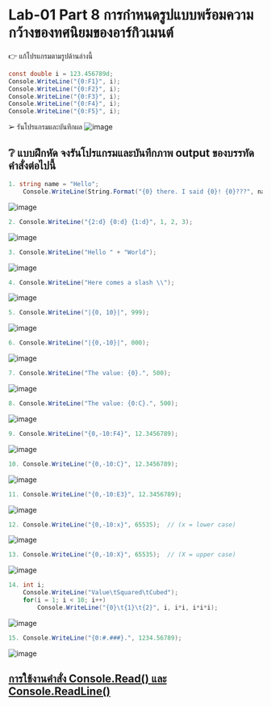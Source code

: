 # Lab-01  Part 8  การกำหนดรูปแบบพร้อมความกว้างของทศนิยมของอาร์กิวเมนต์

👉 แก้โปรแกรมตามรูปด้านล่างนี้
```csharp
const double i = 123.456789d;
Console.WriteLine("{0:F1}", i);
Console.WriteLine("{0:F2}", i);
Console.WriteLine("{0:F3}", i);
Console.WriteLine("{0:F4}", i);
Console.WriteLine("{0:F5}", i);
```
➢ รันโปรแกรมและบันทึกผล
![image](https://github.com/Phetteepop/03376836-OOP-2566-Lab-01/assets/144197367/082a53e8-11a7-4114-934e-49f1776676c9)


## ❔ แบบฝึกหัด จงรันโปรแกรมและบันทึกภาพ output ของบรรทัดคำสั่งต่อไปนี้

``` csharp
1. string name = "Hello";
    Console.WriteLine(String.Format("{0} there. I said {0}! {0}???", name));
```
![image](https://github.com/Phetteepop/03376836-OOP-2566-Lab-01/assets/144197367/53066f80-a551-4ba8-bfea-22d338890e78)
``` csharp
2. Console.WriteLine("{2:d} {0:d} {1:d}", 1, 2, 3);

```
![image](https://github.com/Phetteepop/03376836-OOP-2566-Lab-01/assets/144197367/077a02fe-fe26-4d60-95a7-121f6cae4173)
``` csharp
3. Console.WriteLine("Hello " + "World");
```
![image](https://github.com/Phetteepop/03376836-OOP-2566-Lab-01/assets/144197367/2d0abbbc-30b5-4d51-b291-8240adaa346d)

``` csharp
4. Console.WriteLine("Here comes a slash \\");
```
![image](https://github.com/Phetteepop/03376836-OOP-2566-Lab-01/assets/144197367/94343299-6030-466f-9ea1-e8f6e7890cee)

``` csharp
5. Console.WriteLine("|{0, 10}|", 999);
```
![image](https://github.com/Phetteepop/03376836-OOP-2566-Lab-01/assets/144197367/941ee973-f853-4e98-a3db-b4c274586387)

``` csharp
6. Console.WriteLine("|{0,-10}|", 000);
```
![image](https://github.com/Phetteepop/03376836-OOP-2566-Lab-01/assets/144197367/bab110cc-04cb-4ee6-b1c0-fb151667df6c)

``` csharp
7. Console.WriteLine("The value: {0}.", 500);
```
![image](https://github.com/Phetteepop/03376836-OOP-2566-Lab-01/assets/144197367/bd9e1c26-7b91-4989-9562-bd83528d32ea)

``` csharp
8. Console.WriteLine("The value: {0:C}.", 500);
```
![image](https://github.com/Phetteepop/03376836-OOP-2566-Lab-01/assets/144197367/3d7f560a-722b-40d9-9070-9f89e5f4f904)

``` csharp
9. Console.WriteLine("{0,-10:F4}", 12.3456789);
```
![image](https://github.com/Phetteepop/03376836-OOP-2566-Lab-01/assets/144197367/4a2e67ff-18fd-4601-b145-403b588a0deb)

``` csharp
10. Console.WriteLine("{0,-10:C}", 12.3456789);
```
![image](https://github.com/Phetteepop/03376836-OOP-2566-Lab-01/assets/144197367/f6af2fa1-20d2-4ca8-baab-0f241ad9eb71)

``` csharp
11. Console.WriteLine("{0,-10:E3}", 12.3456789);
```
![image](https://github.com/Phetteepop/03376836-OOP-2566-Lab-01/assets/144197367/146297c8-cf6b-40b2-bdba-9191c2f94f7e)

``` csharp
12. Console.WriteLine("{0,-10:x}", 65535);  // (x = lower case)
```
![image](https://github.com/Phetteepop/03376836-OOP-2566-Lab-01/assets/144197367/327618c2-ea0e-498b-9ce3-0c5f17c4d2d6)

``` csharp
13. Console.WriteLine("{0,-10:X}", 65535);  // (X = upper case)
```
![image](https://github.com/Phetteepop/03376836-OOP-2566-Lab-01/assets/144197367/44f013ee-286f-468a-b639-ad55fc5592b6)

``` csharp
14. int i;
    Console.WriteLine("Value\tSquared\tCubed");
    for(i = 1; i < 10; i++)
        Console.WriteLine("{0}\t{1}\t{2}", i, i*i, i*i*i);
```
![image](https://github.com/Phetteepop/03376836-OOP-2566-Lab-01/assets/144197367/995f6569-7de7-4787-aef4-4fc0b6e4d271)

``` csharp
15. Console.WriteLine("{0:#.###}.", 1234.56789);
```
![image](https://github.com/Phetteepop/03376836-OOP-2566-Lab-01/assets/144197367/ecf0fd14-d755-47c7-8b23-dfbd90e1b3c5)


## [การใช้งานคำสั่ง Console.Read() และ Console.ReadLine()](./Lab-01-part-9-12.md)
